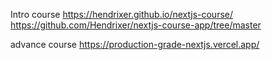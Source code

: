 Intro course
https://hendrixer.github.io/nextjs-course/
https://github.com/Hendrixer/nextjs-course-app/tree/master



advance course 
https://production-grade-nextjs.vercel.app/